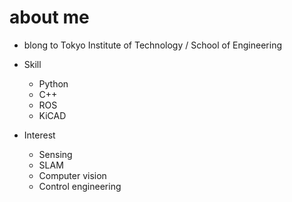 # about me
- blong to
Tokyo Institute of Technology / School of Engineering

- Skill
  - Python
  - C++
  - ROS
  - KiCAD
- Interest
  - Sensing
  - SLAM
  - Computer vision
  - Control engineering

<!---
deIucq/deIucq is a ✨ special ✨ repository because its `README.md` (this file) appears on your GitHub profile.
You can click the Preview link to take a look at your changes.
--->
